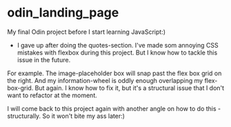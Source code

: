# odin_landing_page

My final Odin project before I start learning JavaScript:)

- I gave up after doing the quotes-section. I've made som annoying CSS mistakes with flexbox during this project. But I know how to tackle this issue in the future.

For example. The image-placeholder box will snap past the flex box grid on the right.
And my information-wheel is oddly enough overlapping my flex-box-grid.
But again. I know how to fix it, but it's a structural issue that I don't want to refactor at the moment.

I will come back to this project again with another angle on how to do this - structurally. So it won't bite my ass later:)
